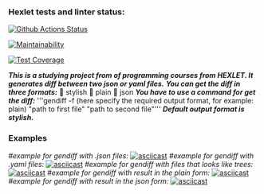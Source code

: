 ### Hexlet tests and linter status:
[![Github Actions Status](https://github.com/JhonnyT18/python-project-lvl2/workflows/hexlet-check/badge.svg)](https://github.com/JhonnyT18/python-project-lvl2/actions)

[![Maintainability](https://api.codeclimate.com/v1/badges/12dc053ac6671063f54f/maintainability)](https://codeclimate.com/github/JhonnyT18/python-project-lvl2/maintainability)

[![Test Coverage](https://api.codeclimate.com/v1/badges/12dc053ac6671063f54f/test_coverage)](https://codeclimate.com/github/JhonnyT18/python-project-lvl2/gendiff/test_coverage)

***This is a studying project from of programming courses from HEXLET. It generates diff between two json or yaml files.***
***You can get the diff in three formats:***
:pushpin: stylish
:pushpin: plain
:pushpin: json
***You have to use a command for get the diff:***
'''gendiff -f (here specify the required output format, for example: plain) "path to first file" "path to second file"'''
***Default output format is stylish.***
### Examples
*#example for gendiff with .json files:*
[![asciicast](https://asciinema.org/a/XnpMniwn1kutV9IYJ1rWaSibm.svg)](https://asciinema.org/a/XnpMniwn1kutV9IYJ1rWaSibm)
*#example for gendiff with .yaml files:*
[![asciicast](https://asciinema.org/a/zmJN52cXQKjoeXm704OJtIXhr.svg)](https://asciinema.org/a/zmJN52cXQKjoeXm704OJtIXhr)
*#example for gendiff with files that looks like trees:*
[![asciicast](https://asciinema.org/a/b5QBWVjLf5Vr5VRo9eN6GylJD.svg)](https://asciinema.org/a/b5QBWVjLf5Vr5VRo9eN6GylJD)
*#example for gendiff with result in the plain form:*
[![asciicast](https://asciinema.org/a/5D4skYXGgdafVfQd1DXl9k8d1.svg)](https://asciinema.org/a/5D4skYXGgdafVfQd1DXl9k8d1)
*#example for gendiff with result in the json form:*
[![asciicast](https://asciinema.org/a/mAMKvlQm0rQkDWIp7qYJJ95d8.svg)](https://asciinema.org/a/mAMKvlQm0rQkDWIp7qYJJ95d8)